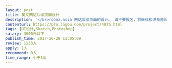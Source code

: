```yaml
---                
layout: post       
title: 英文网站后续页面设计           
description: '</br>roomz.asia 网站后续页面的设计。 请不要报名，将继续和洪草莓设计师合作。</br>* 请继续按照新首页的风格。</br>'     
contenturl: https://pro.lagou.com/project/4875.html      
tags: [UI设计,Sketch,Photoshop]            
salary: 3000元以下          
publish_time: 2017-10-28 11:05:09         
review: 1233人                   
apply: 1人                   
recommend: 0人                   
time_range: 小于1周              
---                 
```

